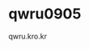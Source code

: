 # qwru0905
qwru.kro.kr

<!---
qwru0905/qwru0905 is a ✨ special ✨ repository because its `README.md` (this file) appears on your GitHub profile.
You can click the Preview link to take a look at your changes.
--->
